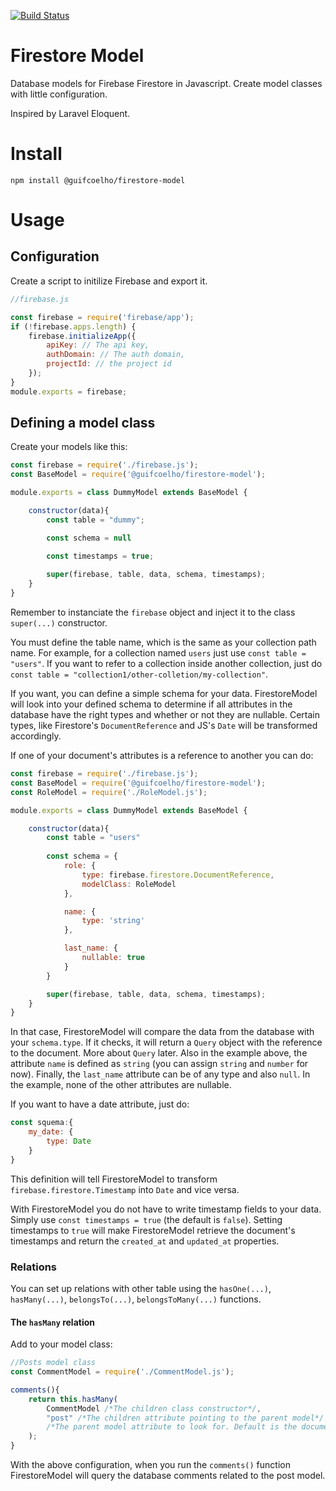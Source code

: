 [![Build Status](https://travis-ci.com/guifcoelho/firestore-model.svg?branch=master)](https://travis-ci.com/guifcoelho/firestore-model)

# Firestore Model

Database models for Firebase Firestore in Javascript. Create model classes with little configuration.

Inspired by Laravel Eloquent.

# Install

`npm install @guifcoelho/firestore-model`

# Usage

## Configuration

Create a script to initilize Firebase and export it.

``` js
//firebase.js

const firebase = require('firebase/app');
if (!firebase.apps.length) {
    firebase.initializeApp({
        apiKey: // The api key,
        authDomain: // The auth domain,
        projectId: // the project id
    });
}
module.exports = firebase;
```

## Defining a model class

Create your models like this:

``` js
const firebase = require('./firebase.js');
const BaseModel = require('@guifcoelho/firestore-model');

module.exports = class DummyModel extends BaseModel {

    constructor(data){
        const table = "dummy";

        const schema = null

        const timestamps = true;
        
        super(firebase, table, data, schema, timestamps);
    }
}
```

Remember to instanciate the `firebase` object and inject it to the class `super(...)` constructor.

You must define the table name, which is the same as your collection path name. For example, for a collection named `users` just use `const table = "users"`. If you want to refer to a collection inside another collection, just do `const table = "collection1/other-colletion/my-collection"`.

If you want, you can define a simple schema for your data. FirestoreModel will look into your defined schema to determine if all attributes in the database have the right types and whether or not they are nullable. Certain types, like Firestore's `DocumentReference` and JS's `Date` will be transformed accordingly.

If one of your document's attributes is a reference to another you can do:

``` js
const firebase = require('./firebase.js');
const BaseModel = require('@guifcoelho/firestore-model');
const RoleModel = require('./RoleModel.js');

module.exports = class DummyModel extends BaseModel {

    constructor(data){
        const table = "users"
        
        const schema = {
            role: {
                type: firebase.firestore.DocumentReference, 
                modelClass: RoleModel
            },

            name: {
                type: 'string'
            },

            last_name: {
                nullable: true
            }
        }

        super(firebase, table, data, schema, timestamps);
    }
}
```

In that case, FirestoreModel will compare the data from the database with your `schema.type`. If it checks, it will return a `Query` object with the reference to the document. More about `Query` later. Also in the example above, the attribute `name` is defined as `string` (you can assign `string` and `number` for now). Finally, the `last_name` attribute can be of any type and also `null`. In the example, none of the other attributes are nullable.

If you want to have a date attribute, just do:
```js
const squema:{
    my_date: {
        type: Date
    }
}
```
This definition will tell FirestoreModel to transform `firebase.firestore.Timestamp` into `Date` and vice versa. 

With FirestoreModel you do not have to write timestamp fields to your data. Simply use `const timestamps = true` (the default is `false`). Setting timestamps to `true` will make FirestoreModel retrieve the document's timestamps and return the `created_at` and `updated_at` properties.

### Relations

You can set up relations with other table using the `hasOne(...)`, `hasMany(...)`, `belongsTo(...)`, `belongsToMany(...)` functions.

#### The `hasMany` relation

Add to your model class:

``` js
//Posts model class
const CommentModel = require('./CommentModel.js');

comments(){
    return this.hasMany(
        CommentModel /*The children class constructor*/,
        "post" /*The children attribute pointing to the parent model*/,
        /*The parent model attribute to look for. Default is the document's id, which is the recommended definition*/
    );
}
```

With the above configuration, when you run the `comments()` function FirestoreModel will query the database comments related to the post model.